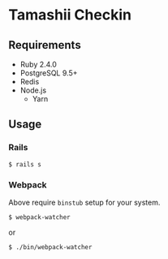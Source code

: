 Tamashii Checkin
===
## Requirements

* Ruby 2.4.0
* PostgreSQL 9.5+
* Redis
* Node.js
  * Yarn

## Usage

### Rails

```
$ rails s
```

### Webpack

Above require `binstub` setup for your system.

```
$ webpack-watcher
```

or

```
$ ./bin/webpack-watcher
```
